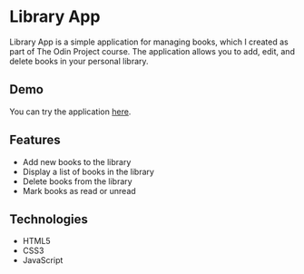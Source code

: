 # Library App

Library App is a simple application for managing books, which I created as part of The Odin Project course. The application allows you to add, edit, and delete books in your personal library.

## Demo
You can try the application [here](https://taterovapavla.github.io/library/).

## Features
- Add new books to the library
- Display a list of books in the library
- Delete books from the library
- Mark books as read or unread

## Technologies
- HTML5
- CSS3
- JavaScript
